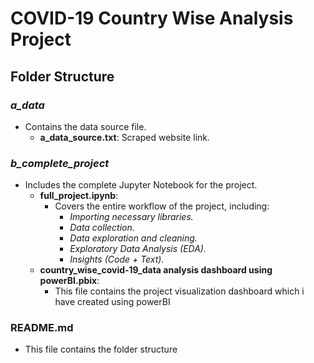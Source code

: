 # COVID-19 Country Wise Analysis Project

## Folder Structure

### *a_data*
- Contains the data source file.
  - **a_data_source.txt**: Scraped website link.

### *b_complete_project*
- Includes the complete Jupyter Notebook for the project.
  - **full_project.ipynb**:
    - Covers the entire workflow of the project, including:
      - *Importing necessary libraries.*
      - *Data collection.*
      - *Data exploration and cleaning.*
      - *Exploratory Data Analysis (EDA).*
      - *Insights (Code + Text).*
  - **country_wise_covid-19_data analysis dashboard using powerBI.pbix**:
      - This file contains the project visualization dashboard which i have created using powerBI
### README.md
  - This file contains the folder structure